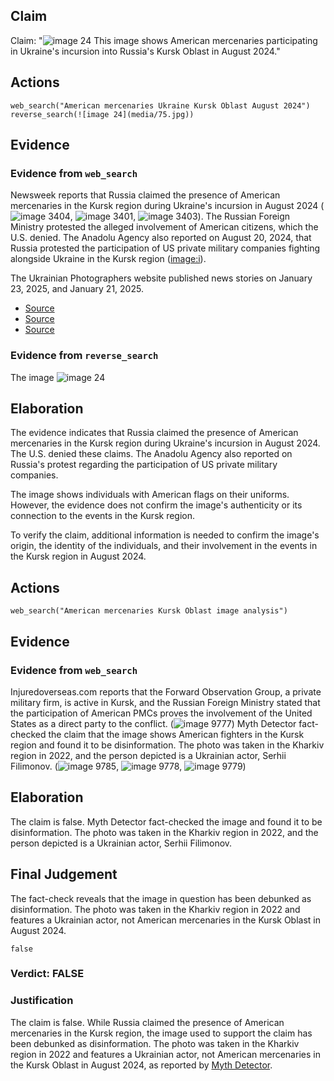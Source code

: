 ## Claim
Claim: "![image 24](media/75.jpg) This image shows American mercenaries participating in Ukraine's incursion into Russia's Kursk Oblast in August 2024."

## Actions
```
web_search("American mercenaries Ukraine Kursk Oblast August 2024")
reverse_search(![image 24](media/75.jpg))
```

## Evidence
### Evidence from `web_search`
Newsweek reports that Russia claimed the presence of American mercenaries in the Kursk region during Ukraine's incursion in August 2024 (![image 3404](media/2025-08-22_22-10-1755900652-609245.jpg), ![image 3401](media/2025-08-22_22-10-1755900648-897066.jpg), ![image 3403](media/2025-08-22_22-10-1755900651-766075.jpg)). The Russian Foreign Ministry protested the alleged involvement of American citizens, which the U.S. denied. The Anadolu Agency also reported on August 20, 2024, that Russia protested the participation of US private military companies fighting alongside Ukraine in the Kursk region (<image:i>).

The Ukrainian Photographers website published news stories on January 23, 2025, and January 21, 2025.

*   [Source](https://www.newsweek.com/russia-protests-american-soldiers-kursk-1942273)
*   [Source](https://www.aa.com.tr/en/russia-ukraine-war/russia-formally-protests-us-mercenaries-joining-ukrainian-soldiers-in-kursk-region-/3308755)
*   [Source](https://www.ukrainianphotographers.com/en/news-articles/foreign-mercenaries-in-the-kursk-region)


### Evidence from `reverse_search`
The image ![image 24](media/75.jpg)

## Elaboration
The evidence indicates that Russia claimed the presence of American mercenaries in the Kursk region during Ukraine's incursion in August 2024. The U.S. denied these claims. The Anadolu Agency also reported on Russia's protest regarding the participation of US private military companies.

The image shows individuals with American flags on their uniforms. However, the evidence does not confirm the image's authenticity or its connection to the events in the Kursk region.

To verify the claim, additional information is needed to confirm the image's origin, the identity of the individuals, and their involvement in the events in the Kursk region in August 2024.


## Actions
```
web_search("American mercenaries Kursk Oblast image analysis")
```

## Evidence
### Evidence from `web_search`
Injuredoverseas.com reports that the Forward Observation Group, a private military firm, is active in Kursk, and the Russian Foreign Ministry stated that the participation of American PMCs proves the involvement of the United States as a direct party to the conflict. (![image 9777](media/2025-08-30_22-29-1756592974-524114.jpg)) Myth Detector fact-checked the claim that the image shows American fighters in the Kursk region and found it to be disinformation. The photo was taken in the Kharkiv region in 2022, and the person depicted is a Ukrainian actor, Serhii Filimonov. (![image 9785](media/2025-08-30_22-31-1756593063-511187.jpg), ![image 9778](media/2025-08-30_22-29-1756592998-127940.jpg), ![image 9779](media/2025-08-30_22-29-1756592999-410066.jpg))


## Elaboration
The claim is false. Myth Detector fact-checked the image and found it to be disinformation. The photo was taken in the Kharkiv region in 2022, and the person depicted is a Ukrainian actor, Serhii Filimonov.


## Final Judgement
The fact-check reveals that the image in question has been debunked as disinformation. The photo was taken in the Kharkiv region in 2022 and features a Ukrainian actor, not American mercenaries in the Kursk Oblast in August 2024.

`false`


### Verdict: FALSE

### Justification
The claim is false. While Russia claimed the presence of American mercenaries in the Kursk region, the image used to support the claim has been debunked as disinformation. The photo was taken in the Kharkiv region in 2022 and features a Ukrainian actor, not American mercenaries in the Kursk Oblast in August 2024, as reported by [Myth Detector](https://www.mythdetector.ge/en/article/fake-photo-american-fighters-kursk-region).
